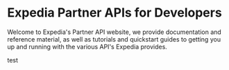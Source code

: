 # Expedia Partner APIs for Developers

Welcome to Expedia's Partner API website, we provide documentation and reference material, as well as tutorials and quickstart guides to getting you up and running with the various API's Expedia provides.

test
